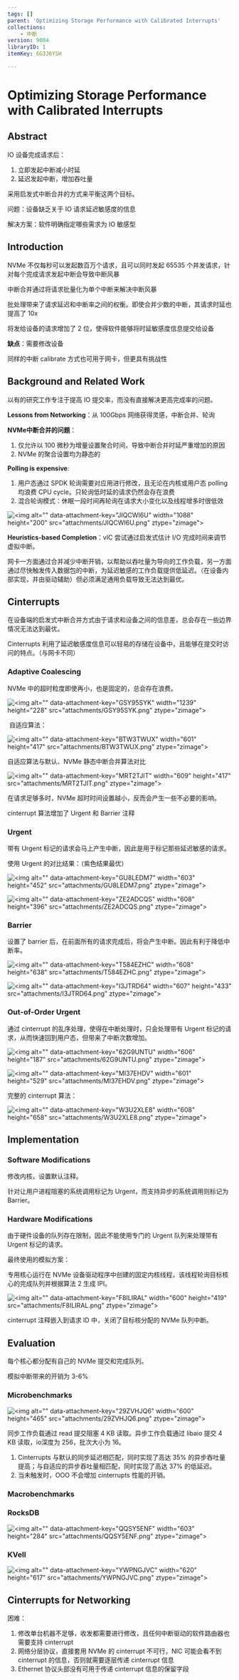```yaml
---
tags: []
parent: 'Optimizing Storage Performance with Calibrated Interrupts'
collections:
    - 中断
version: 9004
libraryID: 1
itemKey: 6G3J6YSH

---
```

# Optimizing Storage Performance with Calibrated Interrupts

## Abstract

IO 设备完成请求后：

1.  立即发起中断减小时延
2.  延迟发起中断，增加吞吐量

采用启发式中断合并的方式来平衡这两个目标。

问题：设备缺乏关于 IO 请求延迟敏感度的信息

解决方案：软件明确指定哪些需求为 IO 敏感型

## Introduction

NVMe 不仅每秒可以发起数百万个请求，且可以同时发起 65535 个并发请求，针对每个完成请求发起中断会导致中断风暴

中断合并通过将请求批量化为单个中断来解决中断风暴

批处理带来了请求延迟和中断率之间的权衡。即使合并少数的中断，其请求时延也提高了 10x

将发给设备的请求增加了 2 位，使得软件能够将时延敏感度信息提交给设备

**缺点**：需要修改设备

同样的中断 calibrate 方式也可用于网卡，但更具有挑战性

## Background and Related Work

以有的研究工作专注于提高 IO 提交率，而没有直接解决更高完成率的问题。

**Lessons from Networking**：从 100Gbps 网络获得灵感，中断合并、轮询

**NVMe中断合并的问题**：

1.  仅允许以 100 微秒为增量设置聚合时间，导致中断合并时延严重增加的原因
2.  NVMe 的聚合设置均为静态的

**Polling is expensive**:

1.  用户态通过 SPDK 轮询需要对应用进行修改，且无论在内核或用户态 polling 均浪费 CPU cycle。只轮询低时延的请求仍然会存在浪费
2.  混合轮询模式：休眠一段时间再轮询在请求大小变化以及线程增多时很低效

![\<img alt="" data-attachment-key="JIQCWI6U" width="1088" height="200" src="attachments/JIQCWI6U.png" ztype="zimage">](attachments/JIQCWI6U.png)

**Heuristics-based Completion**：vIC 尝试通过启发式估计 I/O 完成时间来调节虚拟中断。

网卡一方面通过合并减少中断开销，以帮助以吞吐量为导向的工作负载，另一方面通过尽快触发传入数据包的中断，为延迟敏感的工作负载提供低延迟。（在设备内部实现，并由驱动辅助）但必须满足通用负载导致无法达到最优。

## Cinterrupts

在设备端的启发式中断合并方式由于请求和设备之间的信息差，总会存在一些边界情况无法达到最优。

Cinterrupts 利用了延迟敏感度信息可以轻易的存储在设备中，且能够在提交时访问的特点。（与网卡不同）

### Adaptive Coalescing

NVMe 中的超时粒度即使再小，也是固定的，总会存在浪费。

![\<img alt="" data-attachment-key="GSY95SYK" width="1239" height="228" src="attachments/GSY95SYK.png" ztype="zimage">](attachments/GSY95SYK.png)

 自适应算法：

![\<img alt="" data-attachment-key="BTW3TWUX" width="601" height="417" src="attachments/BTW3TWUX.png" ztype="zimage">](attachments/BTW3TWUX.png)

自适应算法与默认、NVMe 静态中断合并算法对比

![\<img alt="" data-attachment-key="MRT2TJIT" width="609" height="417" src="attachments/MRT2TJIT.png" ztype="zimage">](attachments/MRT2TJIT.png)

在请求足够多时，NVMe 超时时间设置越小，反而会产生一些不必要的影响。

cinterrupt 算法增加了 Urgent 和 Barrier 注释

### Urgent

带有 Urgent 标记的请求会马上产生中断，因此是用于标记那些延迟敏感的请求。

使用 Urgent 的对比结果：（紫色结果最优）

![\<img alt="" data-attachment-key="GU8LEDM7" width="603" height="452" src="attachments/GU8LEDM7.png" ztype="zimage">](attachments/GU8LEDM7.png)

![\<img alt="" data-attachment-key="ZE2ADCQS" width="608" height="396" src="attachments/ZE2ADCQS.png" ztype="zimage">](attachments/ZE2ADCQS.png)

### Barrier

设置了 barrier 后，在前面所有的请求完成后，将会产生中断。因此有利于降低中断率。

![\<img alt="" data-attachment-key="T584EZHC" width="608" height="638" src="attachments/T584EZHC.png" ztype="zimage">](attachments/T584EZHC.png)

![\<img alt="" data-attachment-key="I3JTRD64" width="607" height="433" src="attachments/I3JTRD64.png" ztype="zimage">](attachments/I3JTRD64.png)

### Out-of-Order Urgent

通过 cinterrupt 的乱序处理，使得在中断处理时，只会处理带有 Urgent 标记的请求，从而快速回到用户态，但带来了中断次数增加。

![\<img alt="" data-attachment-key="62G9UNTU" width="606" height="187" src="attachments/62G9UNTU.png" ztype="zimage">](attachments/62G9UNTU.png)

![\<img alt="" data-attachment-key="MI37EHDV" width="601" height="529" src="attachments/MI37EHDV.png" ztype="zimage">](attachments/MI37EHDV.png)

完整的 cinterrupt 算法：

![\<img alt="" data-attachment-key="W3U2XLE8" width="608" height="658" src="attachments/W3U2XLE8.png" ztype="zimage">](attachments/W3U2XLE8.png)

## Implementation

### Software Modifications

修改内核，设置默认注释。

针对让用户进程阻塞的系统调用标记为 Urgent，而支持异步的系统调用则标记为 Barrier。

### Hardware Modifications

由于硬件设备的队列存在限制，因此不能使用专门的 Urgent 队列来处理带有 Urgent 标记的请求。

最终使用的模拟方案：

专用核心运行在 NVMe 设备驱动程序中创建的固定内核线程，该线程轮询目标核心的完成队列并根据算法 2 生成 IPI。

![\<img alt="" data-attachment-key="F8ILIRAL" width="600" height="419" src="attachments/F8ILIRAL.png" ztype="zimage">](attachments/F8ILIRAL.png)

cinterrupt 注释嵌入到请求 ID 中，关闭了目标核分配的 NVMe 队列中断。

## Evaluation

每个核心都分配有自己的 NVMe 提交和完成队列。

模拟中断带来的开销为 3-6%

### Microbenchmarks

![\<img alt="" data-attachment-key="29ZVHJQ6" width="600" height="465" src="attachments/29ZVHJQ6.png" ztype="zimage">](attachments/29ZVHJQ6.png)

同步工作负载通过 read 提交阻塞 4 KB 读取。异步工作负载通过 libaio 提交 4 KB 读取，io深度为 256，批次大小为 16。

1.  Cinterrupts 与默认的同步延迟相匹配，同时实现了高达 35% 的异步吞吐量提高；与自适应的异步吞吐量相匹配，同时实现了高达 37% 的低延迟。
2.  当未触发时，OOO 不会增加 cinterrupts 性能的开销。

### Macrobenchmarks

### RocksDB

![\<img alt="" data-attachment-key="QQSY5ENF" width="603" height="284" src="attachments/QQSY5ENF.png" ztype="zimage">](attachments/QQSY5ENF.png)

### KVell

![\<img alt="" data-attachment-key="YWPNGJVC" width="620" height="617" src="attachments/YWPNGJVC.png" ztype="zimage">](attachments/YWPNGJVC.png)

## Cinterrupts for Networking

困难：

1.  修改单台机器不足够，收发都需要进行修改，且任何中断驱动的软件路由器也需要支持 cinterrupt
2.  网络分层协议，直接套用 NVMe 的 cinterrupt 不可行，NIC 可能会看不到 cinterrupt 的信息，否则就需要逐层传递 cinterrupt 信息
3.  Ethernet 协议头部没有可用于传递 cinterrupt 信息的保留字段
